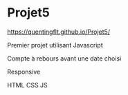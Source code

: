 # Projet5

https://quentingflt.github.io/Projet5/

Premier projet utilisant Javascript

Compte à rebours avant une date choisi 

Responsive 

HTML CSS JS
